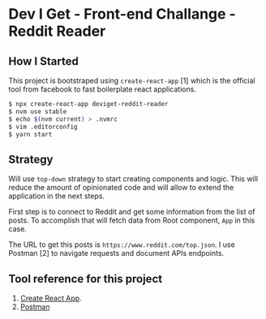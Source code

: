 # Dev I Get - Front-end Challange - Reddit Reader

## How I Started

This project is bootstraped using `create-react-app` [1] which is the official tool from facebook to fast boilerplate react applications.

```bash
$ npx create-react-app deviget-reddit-reader
$ nvm use stable
$ echo $(nvm current) > .nvmrc
$ vim .editorconfig
$ yarn start
```

## Strategy

Will use `top-down` strategy to start creating components and logic. This will reduce the amount of opinionated code and will allow to extend the application in the next steps.

First step is to connect to Reddit and get some information from the list of posts. To accomplish that will fetch data from Root component, `App` in this case.

The URL to get this posts is `https://www.reddit.com/top.json`. I use Postman [2] to navigate requests and document APIs endpoints. 









## Tool reference for this project

1. [Create React App](https://github.com/facebookincubator/create-react-app).
1. [Postman](https://www.getpostman.com/)

